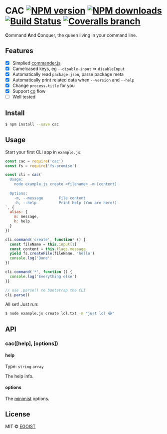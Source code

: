 # CAC [![NPM version](https://img.shields.io/npm/v/cac.svg)](https://npmjs.com/package/cac) [![NPM downloads](https://img.shields.io/npm/dm/cac.svg)](https://npmjs.com/package/cac) [![Build Status](https://img.shields.io/circleci/project/egoist/cac/master.svg)](https://circleci.com/gh/egoist/cac) [![Coveralls branch](https://img.shields.io/coveralls/egoist/cac/master.svg)](https://github.com/egoist/cac)

**C**ommand **A**nd **C**onquer, the queen living in your command line.

## Features

- [x] Simplied [commander.js](https://github.com/tj/commander.js)
- [x] Camelcased keys, eg `--disable-input` => `disableInput`
- [x] Automatically read `package.json`, parse package meta
- [x] Automatically print related data when `--version` and `--help`
- [x] Change `process.title` for you 
- [x] Support [co](https://github.com/tj/co) flow
- [ ] Well tested

## Install

```bash
$ npm install --save cac
```

## Usage

Start your first CLI app in `example.js`:

```js
const cac = require('cac')
const fs = require('fs-promise')

const cli = cac(`
  Usage:
    node example.js create <filename> -m [content]
    
  Options:
    -m, --message       File content
    -h, --help          Print help (You are here!)
`, {
  alias: {
    m: message,
    h: help
  }
})

cli.command('create', function* () {
  const fileName = this.input[1]
  const content = this.flags.message
  yield fs.createFile(fileName, 'hello')
  console.log('Done'!
})

cli.command('*', function () {
  console.log('Everything else')
}}

// use .parse() to bootstrap the CLI
cli.parse()
```

All set! Just run:

```bash
$ node example.js create lol.txt -m "just lol 😂"
```

## API

### cac([help], [options])

#### help

Type: `string` `array`

The help info.

#### options

The [minimist](https://github.com/substack/minimist) options.

## License

MIT © [EGOIST](https://github.com/egoist)
